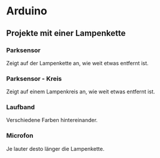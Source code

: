 # Arduino
## Projekte mit einer Lampenkette
### Parksensor
Zeigt auf der Lampenkette an, wie weit etwas entfernt ist.
### Parksensor - Kreis
Zeigt auf einem Lampenkreis an, wie weit etwas entfernt ist.
### Laufband
Verschiedene Farben hintereinander.
### Microfon
Je lauter desto länger die Lampenkette.
